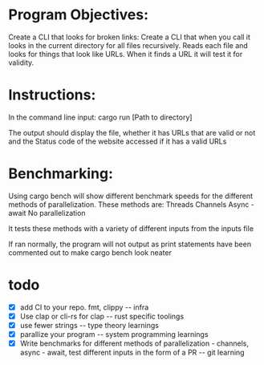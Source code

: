 # Program Objectives:
Create a CLI that looks for broken links:
Create a CLI that when you call it looks in the current directory for all files recursively. 
Reads each file and looks for things that look like URLs. When it finds a URL it will test it for validity.

# Instructions:
In the command line input:
cargo run [Path to directory]

The output should display the file, whether it has URLs that are valid or not and the Status code of the website accessed if it has a valid URLs

# Benchmarking:

Using cargo bench will show different benchmark speeds for the different methods of parallelization.
These methods are:
Threads
Channels
Async - await
No parallelization

It tests these methods with a variety of different inputs from the inputs file

If ran normally, the program will not output as print statements have been commented out to make cargo bench look neater

# todo

+ [x] add CI to your repo. fmt, clippy -- infra
+ [x] Use clap or cli-rs for clap -- rust specific toolings 
+ [x] use fewer strings -- type theory learnings
+ [x] parallize your program -- system programming learnings
+ [x] Write benchmarks for different methods of parallelization - channels, async - await, test different inputs
in the form of a PR -- git learning
